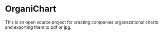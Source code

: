 # OrganiChart

This is an open source project for creating companies organazational charts and exporting them to pdf or jpg.
